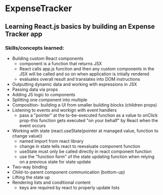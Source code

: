 # ExpenseTracker #

## Learning React.js basics by building an Expense Tracker app ##
### Skills/concepts learned: ###
* Building custom React components
  * component is a function that returns JSX
  * React calls app.js function and then any custom components in the JSX will be called and so on when application is intially rendered
  * evaluates overall result and translates into DOM instructions 
* Outputting dynamic data and working with expressions in JSX
* Passing data via props
* Adding JS logic to components
* Splitting one component into multiple
* Composition- building a UI from smaller building blocks (children props)
* Listening to events and workign with event handlers
  * pass a "pointer" at the to-be-executed function as a value to onClick prop-this function gets executed "on your behalf" by React when the event occurs
* Working with state (react.useState(pointer at managed value, function to change value))
  * named import from react library
  * change in state tells react to reevaluate component function
  * useState must only be called directly in react component function
  * use the "function form" of the state updating function when relying on a previous state for state update
* Two-way binding
* Child-to-parent component communication (bottom-up)
* Lifting the state up
* Rendering lists and conditional content
  * keys are required by react to properly update lists
